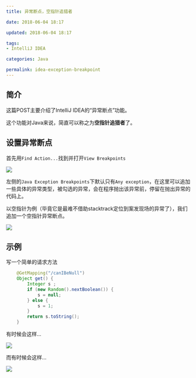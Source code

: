 ```yaml
---
title: 异常断点，空指针追猎者

date: 2018-06-04 18:17

updated: 2018-06-04 18:17

tags:
- IntelliJ IDEA

categories: Java

permalink: idea-exception-breakpoint
---
```


## 简介

这篇POST主要介绍了IntelliJ IDEA的“异常断点”功能。

这个功能对Java来说，简直可以称之为**空指针追猎者**了。



##  设置异常断点

首先用`Find Action...`找到并打开`View Breakpoints`

![](/images/idea-exception-breakpoint-1.png)



左侧的`Java Exception Breakpoints`下默认只有`Any exception`，在这里可以追加一些具体的异常类型，被勾选的异常，会在程序抛出该异常前，停留在抛出异常的代码上。



以空指针为例（毕竟它是最难不借助stacktrack定位到案发现场的异常了），我们追加一个空指针异常断点。

![](/images/idea-exception-breakpoint-2.png)



## 示例

写一个简单的请求方法

~~~java
    @GetMapping("/canIBeNull")
    Object get() {
        Integer s ;
        if (new Random().nextBoolean()) {
            s = null;
        } else {
            s = 1;
        }
        return s.toString();
    }
~~~



有时候会这样...

![](/images/idea-exception-breakpoint-3.png)

而有时候会这样...

![](/images/idea-exception-breakpoint-4.png)

